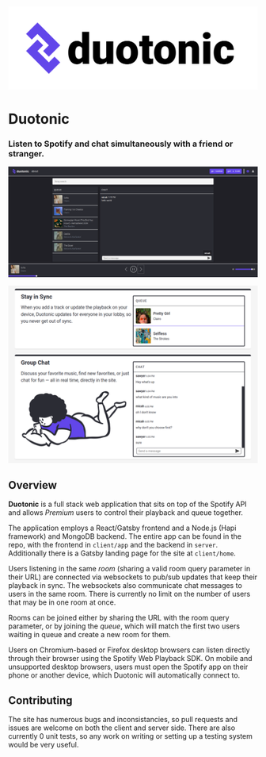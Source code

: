 ![Logo](./images/Duotonic%20Logo.png)

# Duotonic

### Listen to Spotify and chat simultaneously with a friend or stranger.

![App Screenshot](./images/Duotonic_App.png)
</br>

![Home page Screenshot](./images/Duotonic_Homepage.png)

## Overview

**Duotonic** is a full stack web application that sits on top of the Spotify API and allows *Premium* users to control their playback and queue together.

The application employs a React/Gatsby frontend and a Node.js (Hapi framework) and MongoDB backend. The entire app can be found in the repo, with the frontend in `client/app` and the backend in `server`. Additionally there is a Gatsby landing page for the site at `client/home`.

Users listening in the same *room* (sharing a valid room query parameter in their URL) are connected via websockets to pub/sub updates that keep their playback in sync. The websockets also communicate chat messages to users in the same room. There is currently no limit on the number of users that may be in one room at once.

Rooms can be joined either by sharing the URL with the room query parameter, or by joining the *queue*, which will match the first two users waiting in queue and create a new room for them.

Users on Chromium-based or Firefox desktop browsers can listen directly through their browser using the Spotify Web Playback SDK. On mobile and unsupported desktop browsers, users must open the Spotify app on their phone or another device, which Duotonic will automatically connect to.

## Contributing

The site has numerous bugs and inconsistancies, so pull requests and issues are welcome on both the client and server side. There are also currently 0 unit tests, so any work on writing or setting up a testing system would be very useful.

